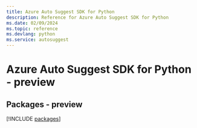 ```yaml
---
title: Azure Auto Suggest SDK for Python
description: Reference for Azure Auto Suggest SDK for Python
ms.date: 02/09/2024
ms.topic: reference
ms.devlang: python
ms.service: autosuggest
---
```

# Azure Auto Suggest SDK for Python - preview
## Packages - preview
[!INCLUDE [packages](auto-suggest-index.md)]